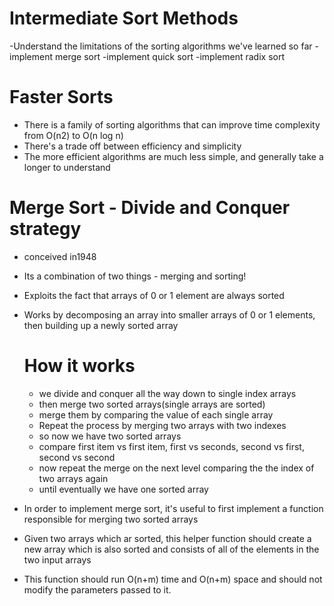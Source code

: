 # Intermediate Sort Methods

-Understand the limitations of the sorting algorithms we've learned so far
-implement merge sort
-implement quick sort
-implement radix sort

# Faster Sorts

-   There is a family of sorting algorithms that can improve time complexity from O(n2) to O(n log n)
-   There's a trade off between efficiency and simplicity
-   The more efficient algorithms are much less simple, and generally take a longer to understand

# Merge Sort - Divide and Conquer strategy

-   conceived in1948
-   Its a combination of two things - merging and sorting!
-   Exploits the fact that arrays of 0 or 1 element are always sorted
-   Works by decomposing an array into smaller arrays of 0 or 1 elements, then building up a newly sorted array

    # How it works

    -   we divide and conquer all the way down to single index arrays
    -   then merge two sorted arrays(single arrays are sorted)
    -   merge them by comparing the value of each single array
    -   Repeat the process by merging two arrays with two indexes
    -   so now we have two sorted arrays
    -   compare first item vs first item, first vs seconds, second vs first, second vs second
    -   now repeat the merge on the next level comparing the the index of two arrays again
    -   until eventually we have one sorted array

-   In order to implement merge sort, it's useful to first implement a function responsible for merging two sorted arrays
-   Given two arrays which ar sorted, this helper function should create a new array which is also sorted and consists of all of the elements in the two input arrays
-   This function should run O(n+m) time and O(n+m) space and should not modify the parameters passed to it.
